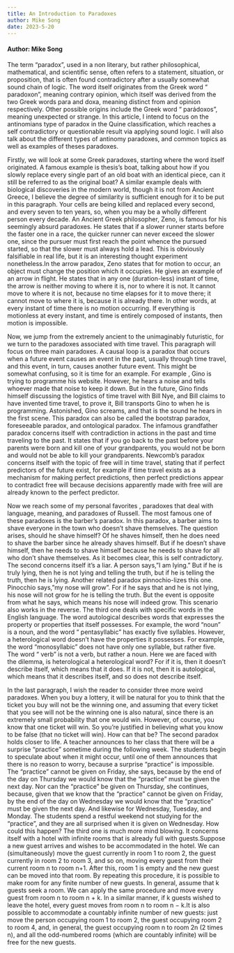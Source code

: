 ```yaml
---
title: An Introduction to Paradoxes
author: Mike Song
date: 2023-5-20
---
```


#### Author: Mike Song

The term “paradox”, used in a non literary, but rather philosophical, mathematical, and scientific sense, often refers to a statement, situation, or proposition, that is often found contradictory after a usually somewhat sound chain of logic. The word itself originates from the Greek word “ paradoxon”, meaning contrary opinion, which itself was derived from the two Greek words para and doxa, <!-- more -->meaning distinct from and opinion respectively. Other possible origins include the Greek word “ parádoxos”, meaning unexpected or strange. In this article, I intend to focus on the antinomians type of paradox in the Quine classification, which reaches a self contradictory or questionable result via applying sound logic. I will also talk about the different types of antinomy paradoxes, and common topics as well as examples of theses paradoxes.

Firstly, we will look at some Greek paradoxes, starting where the word itself originated. A famous example is thesis’s boat, talking about how if you slowly replace every single part of an old boat with an identical piece, can it still be referred to as the original boat? A similar example deals with biological discoveries in the modern world, though it is not from Ancient Greece, I believe the degree of similarity is sufficient enough for it to be put in this paragraph. Your cells are being killed and replaced every second, and every seven to ten years, so, when you may be a wholly different person every decade. An Ancient Greek philosopher, Zeno, is famous for his seemingly absurd paradoxes. He states that if a slower runner starts before the faster one in a race, the quicker runner can never exceed the slower one, since the pursuer must first reach the point whence the pursued started, so that the slower must always hold a lead. This is obviously falsifiable in real life, but it is an interesting thought experiment nonetheless.In the arrow paradox, Zeno states that for motion to occur, an object must change the position which it occupies. He gives an example of an arrow in flight. He states that in any one (duration-less) instant of time, the arrow is neither moving to where it is, nor to where it is not. It cannot move to where it is not, because no time elapses for it to move there; it cannot move to where it is, because it is already there. In other words, at every instant of time there is no motion occurring. If everything is motionless at every instant, and time is entirely composed of instants, then motion is impossible.

Now, we jump from the extremely ancient to the unimaginably futuristic, for we turn to the paradoxes associated with time travel. This paragraph will focus on three main paradoxes. A causal loop is a paradox that occurs when a future event causes an event in the past, usually through time travel, and this event, in turn, causes another future event. This might be somewhat confusing, so it is time for an example. For example , Gino is trying to programme his website. However, he hears a noise and tells whoever made that noise to keep it down. But in the future, Gino finds himself discussing the logistics of time travel with Bill Nye, and Bill claims to have invented time travel, to prove it, Bill transports Gino to when he is programming. Astonished, Gino screams, and that is the sound he hears in the first scene. This paradox can also be called the bootstrap paradox, foreseeable paradox, and ontological paradox. The infamous grandfather paradox concerns itself with contradiction in actions in the past and time traveling to the past. It states that if you go back to the past before your parents were born and kill one of your grandparents, you would not be born and would not be able to kill your grandparents. Newcomb’s paradox concerns itself with the topic of free will in time travel, stating that if perfect predictors of the future exist, for example if time travel exists as a mechanism for making perfect predictions, then perfect predictions appear to contradict free will because decisions apparently made with free will are already known to the perfect predictor.

Now we reach some of my personal favorites , paradoxes that deal with language, meaning, and paradoxes of Russell. The most famous one of these paradoxes is the barber’s paradox. In this paradox, a barber aims to shave everyone in the town who doesn’t shave themselves. The question arises, should he shave himself? Of he shaves himself, then he does need to shave the barber since he already shaves himself. But if he doesn’t shave himself, then he needs to shave himself because he needs to shave for all who don’t shave themselves. As it becomes clear, this is self contradictory. The second concerns itself it’s a liar. A person says,”I am lying.” But if he is truly lying, then he is not lying and telling the truth, but if he is telling the truth, then he is lying. Another related paradox pinnochio-lizes this one. Pinocchio says,”my nose will grow”. For if he says that and he is not lying, his nose will not grow for he is telling the truth. But the event is opposite from what he says, which means his nose will indeed grow. This scenario also works in the reverse. The third one deals with specific words in the English language. The word autological describes words that expresses the property or properties that itself possesses. For example, the word “noun” is a noun, and the word “ pentasyllabic” has exactly five syllables. However, a heterological word doesn’t have the properties it possesses. For example, the word “monosyllabic” does not have only one syllable, but rather five. The word “ verb” is not a verb, but rather a noun. Here we are faced with the dilemma, is heterological a heterological word? For if it is, then it doesn’t describe itself, which means that it does. If it is not, then it is autological, which means that it describes itself, and so does not describe itself.

In the last paragraph, I wish the reader to consider three more weird paradoxes. When you buy a lottery, it will be natural for you to think that the ticket you buy will not be the winning one, and assuming that every ticket that you see will not be the winning one is also natural, since there is an extremely small probability that one would win. However, of course, you know that one ticket will win. So you’re justified in believing what you know to be false (that no ticket will win). How can that be? The second paradox holds closer to life. A teacher announces to her class that there will be a surprise “practice” sometime during the following week. The students begin to speculate about when it might occur, until one of them announces that there is no reason to worry, because a surprise “practice” is impossible. The “practice” cannot be given on Friday, she says, because by the end of the day on Thursday we would know that the “practice” must be given the next day. Nor can the “practice” be given on Thursday, she continues, because, given that we know that the “practice” cannot be given on Friday, by the end of the day on Wednesday we would know that the “practice” must be given the next day. And likewise for Wednesday, Tuesday, and Monday. The students spend a restful weekend not studying for the “practice”, and they are all surprised when it is given on Wednesday. How could this happen? The third one is much more mind blowing. It concerns itself with a hotel with infinite rooms that is already full with guests.Suppose a new guest arrives and wishes to be accommodated in the hotel. We can (simultaneously) move the guest currently in room 1 to room 2, the guest currently in room 2 to room 3, and so on, moving every guest from their current room n to room n+1. After this, room 1 is empty and the new guest can be moved into that room. By repeating this procedure, it is possible to make room for any finite number of new guests. In general, assume that k guests seek a room. We can apply the same procedure and move every guest from room n to room n + k. In a similar manner, if k guests wished to leave the hotel, every guest moves from room n to room n − k.It is also possible to accommodate a countably infinite number of new guests: just move the person occupying room 1 to room 2, the guest occupying room 2 to room 4, and, in general, the guest occupying room n to room 2n (2 times n), and all the odd-numbered rooms (which are countably infinite) will be free for the new guests.

